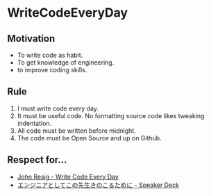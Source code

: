 # WriteCodeEveryDay

## Motivation

- To write code as habit.
- To get knowledge of engineering.
- to improve coding skills.


## Rule

1. I must write code every day.
2. It must be useful code. No formatting source code likes tweaking indentation.
3. All code must be written before midnight.
4. The code must be Open Source and up on Github.


## Respect for...

- [John Resig - Write Code Every Day](https://johnresig.com/blog/write-code-every-day)
- [エンジニアとしてこの先生きのこるために - Speaker Deck](https://speakerdeck.com/rtechkouhou/enziniatositekofalsexian-sheng-kifalsekorutameni)
